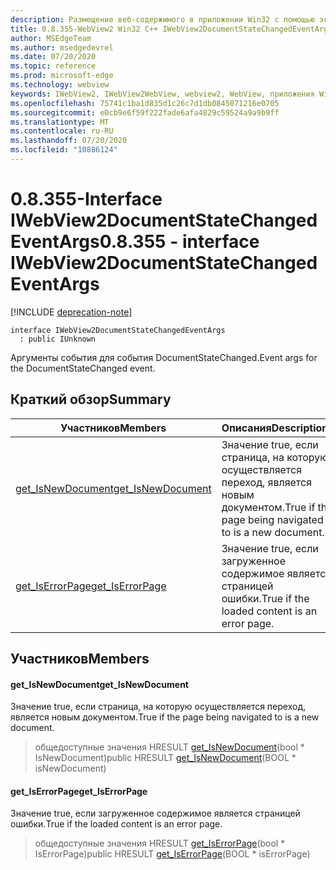 ```yaml
---
description: Размещение веб-содержимого в приложении Win32 с помощью элемента управления Microsoft Edge WebView2
title: 0.8.355-WebView2 Win32 C++ IWebView2DocumentStateChangedEventArgs
author: MSEdgeTeam
ms.author: msedgedevrel
ms.date: 07/20/2020
ms.topic: reference
ms.prod: microsoft-edge
ms.technology: webview
keywords: IWebView2, IWebView2WebView, webview2, WebView, приложения Win32, Win32, EDGE
ms.openlocfilehash: 75741c1ba1d835d1c26c7d1db0845071216e0705
ms.sourcegitcommit: e0cb9e6f59f222fade6afa4829c59524a9a9b9ff
ms.translationtype: MT
ms.contentlocale: ru-RU
ms.lasthandoff: 07/20/2020
ms.locfileid: "10886124"
---
```

# <span data-ttu-id="3188c-104">0.8.355-Interface IWebView2DocumentStateChangedEventArgs</span><span class="sxs-lookup"><span data-stu-id="3188c-104">0.8.355 - interface IWebView2DocumentStateChangedEventArgs</span></span> 

[!INCLUDE [deprecation-note](../../includes/deprecation-note.md)]

```
interface IWebView2DocumentStateChangedEventArgs
  : public IUnknown
```

<span data-ttu-id="3188c-105">Аргументы события для события DocumentStateChanged.</span><span class="sxs-lookup"><span data-stu-id="3188c-105">Event args for the DocumentStateChanged event.</span></span>

## <span data-ttu-id="3188c-106">Краткий обзор</span><span class="sxs-lookup"><span data-stu-id="3188c-106">Summary</span></span>

 <span data-ttu-id="3188c-107">Участников</span><span class="sxs-lookup"><span data-stu-id="3188c-107">Members</span></span>                        | <span data-ttu-id="3188c-108">Описания</span><span class="sxs-lookup"><span data-stu-id="3188c-108">Descriptions</span></span>
--------------------------------|---------------------------------------------
[<span data-ttu-id="3188c-109">get_IsNewDocument</span><span class="sxs-lookup"><span data-stu-id="3188c-109">get_IsNewDocument</span></span>](#get_isnewdocument) | <span data-ttu-id="3188c-110">Значение true, если страница, на которую осуществляется переход, является новым документом.</span><span class="sxs-lookup"><span data-stu-id="3188c-110">True if the page being navigated to is a new document.</span></span>
[<span data-ttu-id="3188c-111">get_IsErrorPage</span><span class="sxs-lookup"><span data-stu-id="3188c-111">get_IsErrorPage</span></span>](#get_iserrorpage) | <span data-ttu-id="3188c-112">Значение true, если загруженное содержимое является страницей ошибки.</span><span class="sxs-lookup"><span data-stu-id="3188c-112">True if the loaded content is an error page.</span></span>

## <span data-ttu-id="3188c-113">Участников</span><span class="sxs-lookup"><span data-stu-id="3188c-113">Members</span></span>

#### <span data-ttu-id="3188c-114">get_IsNewDocument</span><span class="sxs-lookup"><span data-stu-id="3188c-114">get_IsNewDocument</span></span> 

<span data-ttu-id="3188c-115">Значение true, если страница, на которую осуществляется переход, является новым документом.</span><span class="sxs-lookup"><span data-stu-id="3188c-115">True if the page being navigated to is a new document.</span></span>

> <span data-ttu-id="3188c-116">общедоступные значения HRESULT [get_IsNewDocument](#get_isnewdocument)(bool \* IsNewDocument)</span><span class="sxs-lookup"><span data-stu-id="3188c-116">public HRESULT [get_IsNewDocument](#get_isnewdocument)(BOOL \* isNewDocument)</span></span>

#### <span data-ttu-id="3188c-117">get_IsErrorPage</span><span class="sxs-lookup"><span data-stu-id="3188c-117">get_IsErrorPage</span></span> 

<span data-ttu-id="3188c-118">Значение true, если загруженное содержимое является страницей ошибки.</span><span class="sxs-lookup"><span data-stu-id="3188c-118">True if the loaded content is an error page.</span></span>

> <span data-ttu-id="3188c-119">общедоступные значения HRESULT [get_IsErrorPage](#get_iserrorpage)(bool \* IsErrorPage)</span><span class="sxs-lookup"><span data-stu-id="3188c-119">public HRESULT [get_IsErrorPage](#get_iserrorpage)(BOOL \* isErrorPage)</span></span>

